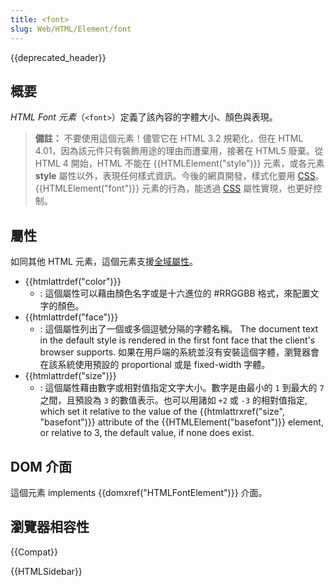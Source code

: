 ```yaml
---
title: <font>
slug: Web/HTML/Element/font
---
```


{{deprecated_header}}

## 概要

_HTML Font 元素_（`<font>`）定義了該內容的字體大小、顏色與表現。

> **備註：** 不要使用這個元素！儘管它在 HTML 3.2 規範化，但在 HTML 4.01，因為該元件只有裝飾用途的理由而遭棄用，接著在 HTML5 廢棄。從 HTML 4 開始，HTML 不能在 {{HTMLElement("style")}} 元素，或各元素 **style** 屬性以外，表現任何樣式資訊。今後的網頁開發，樣式化要用 [CSS](/zh-TW/docs/CSS)。{{HTMLElement("font")}} 元素的行為，能透過 [CSS](/zh-TW/docs/CSS) 屬性實現，也更好控制。

## 屬性

如同其他 HTML 元素，這個元素支援[全域屬性](/zh-TW/docs/HTML/Global_attributes)。

- {{htmlattrdef("color")}}
  - : 這個屬性可以藉由顏色名字或是十六進位的 #RRGGBB 格式，來配置文字的顏色。
- {{htmlattrdef("face")}}
  - : 這個屬性列出了一個或多個逗號分隔的字體名稱。 The document text in the default style is rendered in the first font face that the client's browser supports. 如果在用戶端的系統並沒有安裝這個字體，瀏覽器會在該系統使用預設的 proportional 或是 fixed-width 字體。
- {{htmlattrdef("size")}}
  - : 這個屬性藉由數字或相對值指定文字大小。數字是由最小的 `1` 到最大的 `7` 之間，且預設為 `3` 的數值表示。也可以用諸如 `+2` 或 `-3` 的相對值指定, which set it relative to the value of the {{htmlattrxref("size", "basefont")}} attribute of the {{HTMLElement("basefont")}} element, or relative to 3, the default value, if none does exist.

## DOM 介面

這個元素 implements {{domxref("HTMLFontElement")}} 介面。

## 瀏覽器相容性

{{Compat}}

{{HTMLSidebar}}
